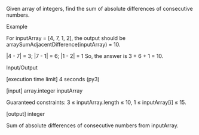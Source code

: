 Given array of integers, find the sum of absolute differences of consecutive numbers.

Example

For inputArray = [4, 7, 1, 2], the output should be
arraySumAdjacentDifference(inputArray) = 10.

|4 - 7| = 3;
|7 - 1| = 6;
|1 - 2| = 1
So, the answer is 3 + 6 + 1 = 10.

Input/Output

[execution time limit] 4 seconds (py3)

[input] array.integer inputArray

Guaranteed constraints:
3 ≤ inputArray.length ≤ 10,
1 ≤ inputArray[i] ≤ 15.

[output] integer

Sum of absolute differences of consecutive numbers from inputArray.